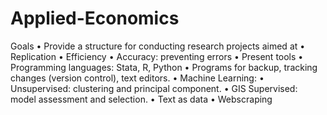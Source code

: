 # Applied-Economics
 
Goals
• Provide a structure for conducting research projects aimed at
• Replication
• Efficiency
• Accuracy: preventing errors
• Present tools
• Programming languages: Stata, R, Python
• Programs for backup, tracking changes (version control), text editors.
• Machine Learning:
• Unsupervised: clustering and principal component.
• GIS Supervised: model assessment and selection.
• Text as data
• Webscraping
